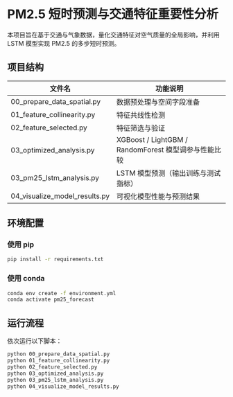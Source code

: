 # PM2.5 短时预测与交通特征重要性分析

本项目旨在基于交通与气象数据，量化交通特征对空气质量的全局影响，并利用 LSTM 模型实现 PM2.5 的多步短时预测。

## 项目结构

| 文件名 | 功能说明 |
|--------|-----------|
| 00_prepare_data_spatial.py | 数据预处理与空间字段准备 |
| 01_feature_collinearity.py | 特征共线性检测 |
| 02_feature_selected.py | 特征筛选与验证 |
| 03_optimized_analysis.py | XGBoost / LightGBM / RandomForest 模型调参与性能比较 |
| 03_pm25_lstm_analysis.py | LSTM 模型预测（输出训练与测试指标） |
| 04_visualize_model_results.py | 可视化模型性能与预测结果 |

## 环境配置

### 使用 pip
```bash
pip install -r requirements.txt
```

### 使用 conda
```bash
conda env create -f environment.yml
conda activate pm25_forecast
```

## 运行流程

依次运行以下脚本：
```bash
python 00_prepare_data_spatial.py
python 01_feature_collinearity.py
python 02_feature_selected.py
python 03_optimized_analysis.py
python 03_pm25_lstm_analysis.py
python 04_visualize_model_results.py
```




